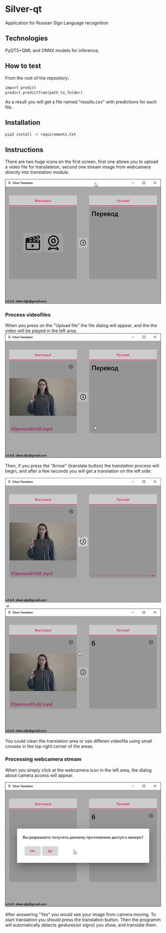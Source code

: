 # Silver-qt
Application for Russian Sign Language recognition

## Technologies
PyQT5+QML and ONNX models for inference;

## How to test
From the root of the repository:
```
import predict
predict.predictTree(path_to_folder)
```
As a result you will get a file named "results.csv" with predictions for each file.

## Installation
```
pip3 install -r requirements.txt
```
## Instructions
There are two huge icons on the first screen, first one allows you to upload a video file for translateion, second one stream image from webcamera directly into translation module.

![Main page](docs/main-page.png)

### Process videofiles

When you press on the "Upload file" the file dialog will appear, and the the video will be played in the left area.
![Video input without translation](docs/video-input.png)

Then, if you press the "Arrow" (translate button) the translation process will begin, and after a few seconds you will get a translation on the left side:

![Translation process](docs/in-progress.png)
->
![Translation result](docs/translated.png)

You could clean the translation area or use differen videofile using small crosses in the top right corner of the areas.

### Processing webcamera stream
When you simply click at the webcamera icon in the left area, the dialog about camera access will appear. 

![Camera access](docs/permission.png)

After answering "Yes" you would see your image from camera moving. To start translation you should press the translation button. Then the programm will automatically detects gestures(or signs) you show, and translate them.

